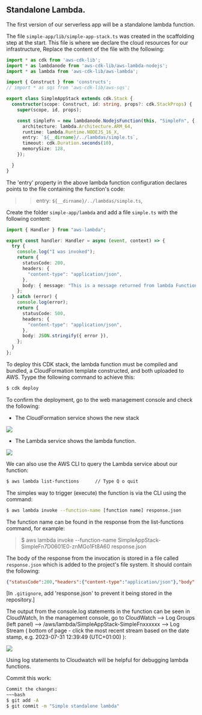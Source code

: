 ## Standalone Lambda.

The first version of our serverless app will be a standalone lambda function.

The file `simple-app/lib/simple-app-stack.ts` was created in the scaffolding step at the start. This file is where we declare the cloud resources for our infrastructure, Replace the content of the file with the following:
~~~ts
import * as cdk from 'aws-cdk-lib';
import * as lambdanode from 'aws-cdk-lib/aws-lambda-nodejs';
import * as lambda from 'aws-cdk-lib/aws-lambda';

import { Construct } from 'constructs';
// import * as sqs from 'aws-cdk-lib/aws-sqs';

export class SimpleAppStack extends cdk.Stack {
  constructor(scope: Construct, id: string, props?: cdk.StackProps) {
    super(scope, id, props);

    const simpleFn = new lambdanode.NodejsFunction(this, "SimpleFn", {
      architecture: lambda.Architecture.ARM_64,
      runtime: lambda.Runtime.NODEJS_16_X,
      entry: `${__dirname}/../lambdas/simple.ts`,
      timeout: cdk.Duration.seconds(10),
      memorySize: 128,
    });

  }
}

~~~
The 'entry' property in the above lambda function configuration declares points to the file containing the function's code:
>>entry: `${__dirname}/../lambdas/simple.ts`,

Create the folder `simple-app/lambda` and add a file `simple.ts` with the following content:
~~~ts
import { Handler } from "aws-lambda";

export const handler: Handler = async (event, context) => {
  try {
    console.log("I was invoked");
    return {
      statusCode: 200,
      headers: {
        "content-type": "application/json",
      },
      body: { message: "This is a message returned from lambda Function" },
    };
  } catch (error) {
    console.log(error);
    return {
      statusCode: 500,
      headers: {
        "content-type": "application/json",
      },
      body: JSON.stringify({ error }),
    };
  }
};
~~~
To deploy this CDK stack, the lambda function must be compiled and bundled, a CloudFormation template 
constructed, and both uploaded to AWS. Tyype the following command to achieve this:
~~~bash
$ cdk deploy
~~~
To confirm the deployment, go to the web management console and check the following:
+ The CloudFormation service shows the new stack

![][simplestack]

+ The Lambda service shows the lambda function.

![][simplelambda]

We can also use the AWS CLI to query the Lambda service about our function:
~~~bash
$ aws lambda list-functions      // Type Q o quit
~~~
The simples way to trigger (execute) the function is via the CLI using the command:
~~~bash
$ aws lambda invoke --function-name [function name] response.json
~~~
The function name can be found in the response from the list-functions command, for example:
>$ aws lambda invoke --function-name SimpleAppStack-SimpleFn7D0601E0-znMGo1Ft8A60 response.json

The body of the response from the invocation is stored in a file called `response.json` which is added to the project's file system. It should contain the following:
~~~json
{"statusCode":200,"headers":{"content-type":"application/json"},"body":{"message":"This is a message returned from lambda Function"}}
~~~
[In `.gitignore`, add 'response.json' to prevent it being stored in the repository.]

The output from the console.log statements in the function can be seen in CloudWatch, In the management console, go to CloudWatch --> Log Groups (left panel) --> /aws/lambda/SimpleAppStack-SimpleFnxxxxxx --> Log Stream ( bottom of page - click the most recent stream based on the date stamp, e.g. 2023-07-31 12:39:49 (UTC+01:00) ):
  
![][logstream]

Using log statements to Cloudwatch will be helpful for debugging lambda functions.

Commit this work:
~~~bash
Commit the changes:
~~~bash
$ git add -A
$ git commit -m "Simple standalone lambda"
~~~
[simplestack]: ./img/simplestack.png
[simplelambda]: ./img/simplelambda.png
[logstream]: ./img/logstream.png

